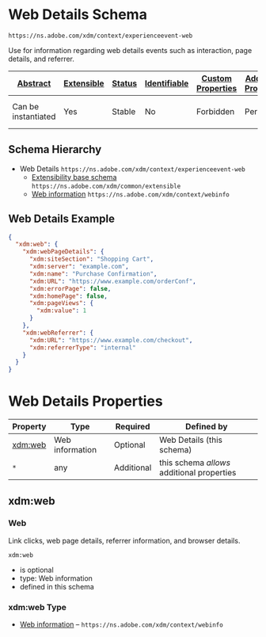 
# Web Details Schema

```
https://ns.adobe.com/xdm/context/experienceevent-web
```

Use for information regarding web details events such as interaction, page details, and referrer.

| [Abstract](../../../abstract.md) | [Extensible](../../../extensions.md) | [Status](../../../status.md) | [Identifiable](../../../id.md) | [Custom Properties](../../../extensions.md) | [Additional Properties](../../../extensions.md) | Defined In |
|----------------------------------|--------------------------------------|------------------------------|--------------------------------|---------------------------------------------|-------------------------------------------------|------------|
| Can be instantiated | Yes | Stable | No | Forbidden | Permitted | [mixins/experience-event/experienceevent-web.schema.json](mixins/experience-event/experienceevent-web.schema.json) |
## Schema Hierarchy

* Web Details `https://ns.adobe.com/xdm/context/experienceevent-web`
  * [Extensibility base schema](../../datatypes/extensible.schema.md) `https://ns.adobe.com/xdm/common/extensible`
  * [Web information](../../datatypes/web/webinfo.schema.md) `https://ns.adobe.com/xdm/context/webinfo`


## Web Details Example
```json
{
  "xdm:web": {
    "xdm:webPageDetails": {
      "xdm:siteSection": "Shopping Cart",
      "xdm:server": "example.com",
      "xdm:name": "Purchase Confirmation",
      "xdm:URL": "https://www.example.com/orderConf",
      "xdm:errorPage": false,
      "xdm:homePage": false,
      "xdm:pageViews": {
        "xdm:value": 1
      }
    },
    "xdm:webReferrer": {
      "xdm:URL": "https://www.example.com/checkout",
      "xdm:referrerType": "internal"
    }
  }
}
```

# Web Details Properties

| Property | Type | Required | Defined by |
|----------|------|----------|------------|
| [xdm:web](#xdmweb) | Web information | Optional | Web Details (this schema) |
| `*` | any | Additional | this schema *allows* additional properties |

## xdm:web
### Web

Link clicks, web page details, referrer information, and browser details.

`xdm:web`
* is optional
* type: Web information
* defined in this schema

### xdm:web Type


* [Web information](../../datatypes/web/webinfo.schema.md) – `https://ns.adobe.com/xdm/context/webinfo`




